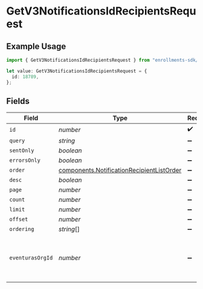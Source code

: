 # GetV3NotificationsIdRecipientsRequest

## Example Usage

```typescript
import { GetV3NotificationsIdRecipientsRequest } from "enrollments-sdk/models/operations";

let value: GetV3NotificationsIdRecipientsRequest = {
  id: 18789,
};
```

## Fields

| Field                                                                                                  | Type                                                                                                   | Required                                                                                               | Description                                                                                            |
| ------------------------------------------------------------------------------------------------------ | ------------------------------------------------------------------------------------------------------ | ------------------------------------------------------------------------------------------------------ | ------------------------------------------------------------------------------------------------------ |
| `id`                                                                                                   | *number*                                                                                               | :heavy_check_mark:                                                                                     | N/A                                                                                                    |
| `query`                                                                                                | *string*                                                                                               | :heavy_minus_sign:                                                                                     | N/A                                                                                                    |
| `sentOnly`                                                                                             | *boolean*                                                                                              | :heavy_minus_sign:                                                                                     | N/A                                                                                                    |
| `errorsOnly`                                                                                           | *boolean*                                                                                              | :heavy_minus_sign:                                                                                     | N/A                                                                                                    |
| `order`                                                                                                | [components.NotificationRecipientListOrder](../../models/components/notificationrecipientlistorder.md) | :heavy_minus_sign:                                                                                     | N/A                                                                                                    |
| `desc`                                                                                                 | *boolean*                                                                                              | :heavy_minus_sign:                                                                                     | N/A                                                                                                    |
| `page`                                                                                                 | *number*                                                                                               | :heavy_minus_sign:                                                                                     | N/A                                                                                                    |
| `count`                                                                                                | *number*                                                                                               | :heavy_minus_sign:                                                                                     | N/A                                                                                                    |
| `limit`                                                                                                | *number*                                                                                               | :heavy_minus_sign:                                                                                     | N/A                                                                                                    |
| `offset`                                                                                               | *number*                                                                                               | :heavy_minus_sign:                                                                                     | N/A                                                                                                    |
| `ordering`                                                                                             | *string*[]                                                                                             | :heavy_minus_sign:                                                                                     | N/A                                                                                                    |
| `eventurasOrgId`                                                                                       | *number*                                                                                               | :heavy_minus_sign:                                                                                     | Optional organization Id. Will be required in API version 4.                                           |
